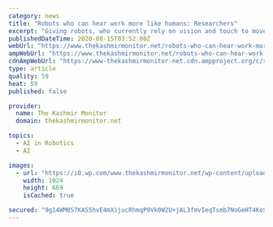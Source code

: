 ```yaml
---
category: news
title: "Robots who can hear work more like humans: Researchers"
excerpt: "Giving robots, who currently rely on vision and touch to move around, power to hear sounds and predict the physical properties of objects around them can be a game changer, say"
publishedDateTime: 2020-08-15T03:52:00Z
webUrl: "https://www.thekashmirmonitor.net/robots-who-can-hear-work-more-like-humans-researchers/"
ampWebUrl: "https://www.thekashmirmonitor.net/robots-who-can-hear-work-more-like-humans-researchers/amp/"
cdnAmpWebUrl: "https://www-thekashmirmonitor-net.cdn.ampproject.org/c/s/www.thekashmirmonitor.net/robots-who-can-hear-work-more-like-humans-researchers/amp/"
type: article
quality: 59
heat: 59
published: false

provider:
  name: The Kashmir Monitor
  domain: thekashmirmonitor.net

topics:
  - AI in Robotics
  - AI

images:
  - url: "https://i0.wp.com/www.thekashmirmonitor.net/wp-content/uploads/2020/08/robot.jpg?resize=1024%2C669&ssl=1"
    width: 1024
    height: 669
    isCached: true

secured: "9g14WM057KAS5hvE4mXijucRhmqP9Vk0W2U+jAL3fmvIeqTsmb7NoGeHT4KoSpw3N/Yncike+GkljT1LZb+jlZa7BmV+sopOMMkgR/KfIahxauuco0GsdLRWCkBlcQHkxFU+SW3eFyzwueWIFEdf2SY2yMk/Ub9nWSxxR40F9yPOMNLP+sy0zRDeomfMYl5oTsfl2ZzrRgnm0d8Ij7DYhzEkDdedkVPkYcrgiwpdkuX+Zoo9wVoOtSajz8oYTP6m/zFxihGwfeONxT+Bra7m+cM7sk1d791b2No12XwBz5MEHVC+0GL7cHQff0i2e+vt3hhMHECWb2ATayrS2n/uMQ==;dYu6ULe+YrYWRtRhnEGluQ=="
---
```


